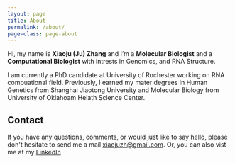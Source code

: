 ```yaml
---
layout: page
title: About
permalink: /about/
page-class: page-about
---
```


Hi, my name is __Xiaoju (Ju) Zhang__ and I’m a __Molecular Biologist__ and a __Computational Biologist__ with 
intrests in Genomics, and RNA Structure.

I am currently a PhD candidate at University of Rochester working on RNA compuational field. Previously, 
I earned my mater degrees in Human Genetics from Shanghai Jiaotong University and Molecular Biology from 
University of Oklahoam Helath Science Center. 


## Contact

If you have any questions, comments, or would just like to say hello, please don't hesitate to send me a 
mail [xiaojuzh@gmail.com](mailto:xiaojuzh@gmail.com). Or, you can also vist me at my 
[LinkedIn][1]

[1]: www.linkedin.com/pub/xiaoju-ju-zhang/15/b5a/36b